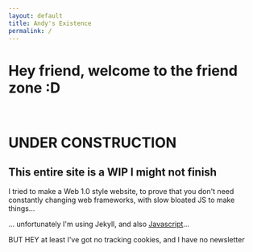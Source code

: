 ```yaml
---
layout: default
title: Andy's Existence
permalink: /
---
```


<link href="/css/index.css" rel="stylesheet" type="text/css" media="all">
<div class="top-header">
  <h1 class="center console-typed" id="console-banner">
    Hey friend, welcome to the friend zone :D
  </h1>
  <br/>
</div>

# __UNDER CONSTRUCTION__
## This entire site is a WIP I might not finish

I tried to make a Web 1.0 style website, to prove that you don't need
constantly changing web frameworks, with slow bloated JS to make
things\... 

\... unfortunately I'm using Jekyll, and also [Javascript](/9ufhdipklifwduhgsdaklfjko)\...

BUT HEY at least I've got no tracking cookies, and I have no newsletter

<script>
  function init() {
    typeOutText('#console-banner',
      {
        ms: 60,
        slowCoeff: 6,
        align: 'right',
        endWithCursor: true,
      })
  }

  window.onload = init
</script>